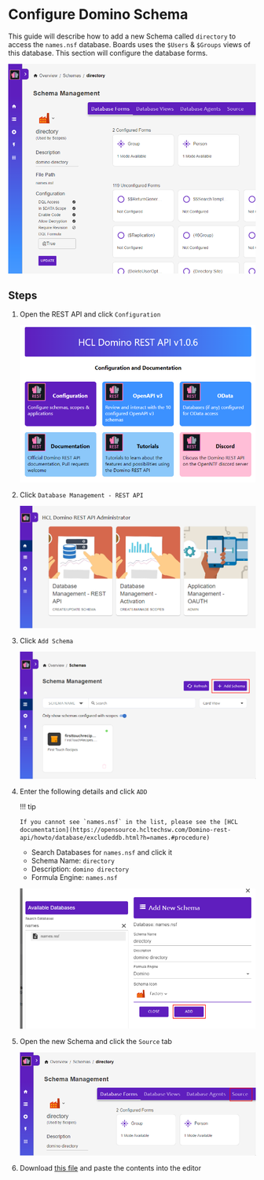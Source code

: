 # Configure Domino Schema

This guide will describe how to add a new Schema called `directory` to access the `names.nsf` database. Boards uses the `$Users` & `$Groups` views of this database. This section will configure the database forms.

![schema outcome](./outcome.png)

## Steps

1.  Open the REST API and click `Configuration`

    ![Rest API homepage](../main.png)

1.  Click `Database Management - REST API`

    ![oauth](../admin.png)

1.  Click `Add Schema`

    ![schemas](./schemas.png)

1.  Enter the following details and click `ADD`

    !!! tip

        If you cannot see `names.nsf` in the list, please see the [HCL documentation](https://opensource.hcltechsw.com/Domino-rest-api/howto/database/excludeddb.html?h=names.#procedure)

    -   Search Databases for `names.nsf` and click it
    -   Schema Name: `directory`
    -   Description: `domino directory`
    -   Formula Engine: `names.nsf`

    ![add schema](./add.png)

1.  Open the new Schema and click the `Source` tab

    ![add schema](./schema.png)

1.  Download [this file](./schema.json) and paste the contents into the editor
